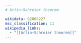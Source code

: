 ```yaml
---
# Artin–Schreier theorem

wikidata: Q2068227
msc_classification: 11
wikipedia_links:
  - "[[Artin–Schreier theorem]]"
---
```

